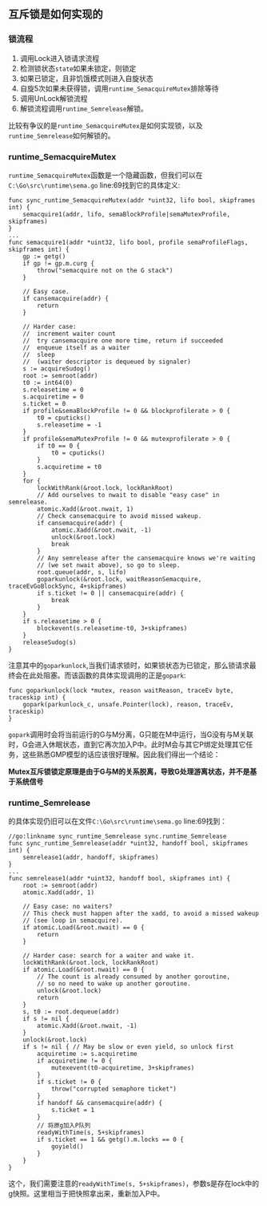 ## 互斥锁是如何实现的

### 锁流程

1. 调用Lock进入锁请求流程
2. 检测锁状态`state`如果未锁定，则锁定
3.  如果已锁定，且非饥饿模式则进入自旋状态
4.  自旋5次如果未获得锁，调用`runtime_SemacquireMutex`排除等待
5. 调用UnLock解锁流程
6. 解锁流程调用`runtime_Semrelease`解锁。



比较有争议的是`runtime_SemacquireMutex`是如何实现锁，以及`runtime_Semrelease`如何解锁的。

### runtime_SemacquireMutex

`runtime_SemacquireMutex`函数是一个隐藏函数，但我们可以在`C:\Go\src\runtime\sema.go` line:69找到它的具体定义:

```
func sync_runtime_SemacquireMutex(addr *uint32, lifo bool, skipframes int) {
	semacquire1(addr, lifo, semaBlockProfile|semaMutexProfile, skipframes)
}
...
func semacquire1(addr *uint32, lifo bool, profile semaProfileFlags, skipframes int) {
	gp := getg()
	if gp != gp.m.curg {
		throw("semacquire not on the G stack")
	}

	// Easy case.
	if cansemacquire(addr) {
		return
	}

	// Harder case:
	//	increment waiter count
	//	try cansemacquire one more time, return if succeeded
	//	enqueue itself as a waiter
	//	sleep
	//	(waiter descriptor is dequeued by signaler)
	s := acquireSudog()
	root := semroot(addr)
	t0 := int64(0)
	s.releasetime = 0
	s.acquiretime = 0
	s.ticket = 0
	if profile&semaBlockProfile != 0 && blockprofilerate > 0 {
		t0 = cputicks()
		s.releasetime = -1
	}
	if profile&semaMutexProfile != 0 && mutexprofilerate > 0 {
		if t0 == 0 {
			t0 = cputicks()
		}
		s.acquiretime = t0
	}
	for {
		lockWithRank(&root.lock, lockRankRoot)
		// Add ourselves to nwait to disable "easy case" in semrelease.
		atomic.Xadd(&root.nwait, 1)
		// Check cansemacquire to avoid missed wakeup.
		if cansemacquire(addr) {
			atomic.Xadd(&root.nwait, -1)
			unlock(&root.lock)
			break
		}
		// Any semrelease after the cansemacquire knows we're waiting
		// (we set nwait above), so go to sleep.
		root.queue(addr, s, lifo)
		goparkunlock(&root.lock, waitReasonSemacquire, traceEvGoBlockSync, 4+skipframes)
		if s.ticket != 0 || cansemacquire(addr) {
			break
		}
	}
	if s.releasetime > 0 {
		blockevent(s.releasetime-t0, 3+skipframes)
	}
	releaseSudog(s)
}
```

注意其中的`goparkunlock`,当我们请求锁时，如果锁状态为已锁定，那么锁请求最终会在此处阻塞。而该函数的具体实现调用的正是`gopark`:

```
func goparkunlock(lock *mutex, reason waitReason, traceEv byte, traceskip int) {
	gopark(parkunlock_c, unsafe.Pointer(lock), reason, traceEv, traceskip)
}
```

`gopark`调用时会将当前运行的G与M分离，G只能在M中运行，当G没有与M关联时，G会进入休眠状态，直到它再次加入P中。此时M会与其它P绑定处理其它任务，这些熟悉GMP模型的话应该很好理解。因此我们得出一个结论：

**Mutex互斥锁锁定原理是由于G与M的关系脱离，导致G处理游离状态，并不是基于系统信号**

### runtime_Semrelease

的具体实现仍旧可以在文件`C:\Go\src\runtime\sema.go` line:69找到：

```
//go:linkname sync_runtime_Semrelease sync.runtime_Semrelease
func sync_runtime_Semrelease(addr *uint32, handoff bool, skipframes int) {
	semrelease1(addr, handoff, skipframes)
}
...
func semrelease1(addr *uint32, handoff bool, skipframes int) {
	root := semroot(addr)
	atomic.Xadd(addr, 1)

	// Easy case: no waiters?
	// This check must happen after the xadd, to avoid a missed wakeup
	// (see loop in semacquire).
	if atomic.Load(&root.nwait) == 0 {
		return
	}

	// Harder case: search for a waiter and wake it.
	lockWithRank(&root.lock, lockRankRoot)
	if atomic.Load(&root.nwait) == 0 {
		// The count is already consumed by another goroutine,
		// so no need to wake up another goroutine.
		unlock(&root.lock)
		return
	}
	s, t0 := root.dequeue(addr)
	if s != nil {
		atomic.Xadd(&root.nwait, -1)
	}
	unlock(&root.lock)
	if s != nil { // May be slow or even yield, so unlock first
		acquiretime := s.acquiretime
		if acquiretime != 0 {
			mutexevent(t0-acquiretime, 3+skipframes)
		}
		if s.ticket != 0 {
			throw("corrupted semaphore ticket")
		}
		if handoff && cansemacquire(addr) {
			s.ticket = 1
		}
		// 将原g加入P队列
		readyWithTime(s, 5+skipframes)
		if s.ticket == 1 && getg().m.locks == 0 {
			goyield()
		}
	}
}
```

这个，我们需要注意的`readyWithTime(s, 5+skipframes)`，参数s是存在lock中的g快照。这里相当于把快照拿出来，重新加入P中。